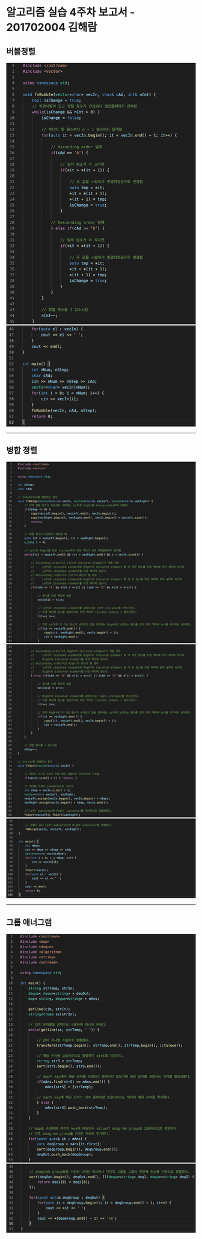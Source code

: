 # 알고리즘 실습 4주차 보고서 - 201702004 김해람

## 버블정렬
![](images/1.png)
![](images/2.png)
- - - -
## 병합 정렬
![](images/3.png)
![](images/4.png)
![](images/5.png)
- - - -
## 그룹 애너그램
![](images/6.png)
![](images/7.png)
